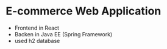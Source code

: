 # E-commerce Web Application
<ul>
<li>Frontend in React</li>
<li>Backen in Java EE (Spring Framework)</li>
<li>used h2 database</li>
</ul>